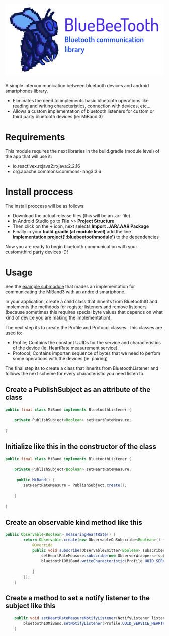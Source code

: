 <h1 align="center">
    <img src="resources/BlueBeeToothLogo.png">
</h1>

A simple intercommunication between bluetooth devices and android smartphones library.

* Eliminates the need to implements basic bluetooth operations like reading and writing characteristics, connection with devices, etc...
* Allows a custom implementation of bluetooth listeners for custom or third party bluetooth devices (ie: MiBand 3)

# Requirements

This module requires the next libraries in the build.gradle (module level) of the app that will use it:

* io.reactivex.rxjava2:rxjava:2.2.16
* org.apache.commons:commons-lang3:3.6

# Install proccess

The install proccess will be as follows:

* Download the actual release files (this will be an .arr file)
* In Android Studio go to **File** >> **Project Structure**
* Then click on the **+** icon, next selects **Import .JAR/.AAR Package**
* Finally in your **build.gradle (at module level)** add the line **implementation project(':bluebeetoothmodule')** to the dependencies

Now you are ready to begin bluetooth communication with your custom/third party devices :D!

# Usage

See the [example submodule](https://github.com/AlfonsoBarragan/BlueBeeTooth/tree/master/BlueBeeTooth/bluebeetoothmodule/src/main/java/es/esi/techlab/bluebeetoothmodule) that mades an implementation for communicating the MiBand3 with an android smartphone.

In your application, create a child class that ihnerits from BluetoothIO and implements the methdods for register listeners and remove listeners (because sometimes this requires special byte values that depends on what kind of device you are making the implementation).

The next step its to create the Profile and Protocol classes. This classes are used to:

* Profile; Contains the constant UUIDs for the service and characteristics of the device (ie: HeartRate measurement service).
* Protocol; Contains importan sequence of bytes that we need to perfom some operations with the devices (ie: pairing)

The final step its to create a class that ihnerits from BluetoothListener and follows the next scheme for every characteristic you need listen to.

## Create a PublishSubject as an attribute of the class

```java
public final class MiBand implements BluetoothListener {

    private PublishSubject<Boolean> setHeartRateMeasure;

}

```

## Initialize like this in the constructor of the class

```java
public final class MiBand implements BluetoothListener {

    private PublishSubject<Boolean> setHeartRateMeasure;

     public MiBand() {
        setHeartRateMeasure = PublishSubject.create();

    }

}
```

## Create an observable kind method like this

```java
public Observable<Boolean> measuringHeartRate() {
        return Observable.create(new ObservableOnSubscribe<Boolean>() {
            @Override
            public void subscribe(ObservableEmitter<Boolean> subscriber) throws Exception {
                setHeartRateMeasure.subscribe(new ObserverWrapper<>(subscriber));
                bluetoothIOMiBand.writeCharacteristic(Profile.UUID_SERVICE_HEARTRATE, Profile.UUID_CHAR_HEARTRATE, Protocol.COMMAND_SET_PERIODIC_HR_MEASUREMENT_INTERVAL);

            }
        });
    }
```

## Create a method to set a notify listener to the subject like this

```java
    public void setHeartRateMeasureNotifyListener(NotifyListener listener) throws InterruptedException {
        bluetoothIOMiBand.setNotifyListener(Profile.UUID_SERVICE_HEARTRATE, Profile.UUID_CHAR_HEARTRATE, listener);
    }
```